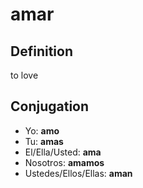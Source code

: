 # amar

## Definition
to love

## Conjugation

- Yo: **amo**
- Tu: **amas**
- El/Ella/Usted: **ama**
- Nosotros: **amamos**
- Ustedes/Ellos/Ellas: **aman**